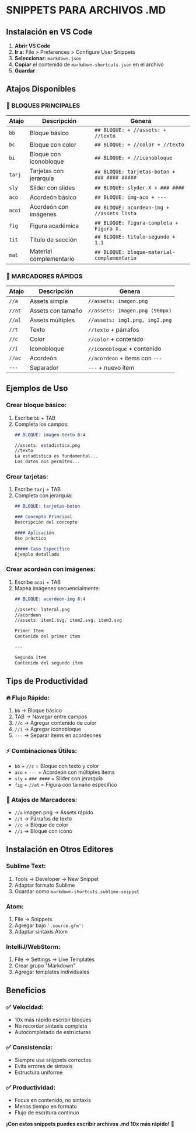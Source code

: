 # SNIPPETS PARA ARCHIVOS .MD

## Instalación en VS Code

1. **Abrir VS Code**
2. **Ir a:** File > Preferences > Configure User Snippets
3. **Seleccionar:** `markdown.json` 
4. **Copiar** el contenido de `markdown-shortcuts.json` en el archivo
5. **Guardar**

## Atajos Disponibles

### 🚀 BLOQUES PRINCIPALES

| Atajo | Descripción | Genera |
|-------|-------------|---------|
| `bb` | Bloque básico | `## BLOQUE: + //assets: + //texto` |
| `bc` | Bloque con color | `## BLOQUE: + //color + //texto` |
| `bi` | Bloque con iconobloque | `## BLOQUE: + //iconobloque` |
| `tarj` | Tarjetas con jerarquía | `## BLOQUE: tarjetas-boton + ### #### #####` |
| `sly` | Slider con slides | `## BLOQUE: slyder-X + ### ####` |
| `aco` | Acordeón básico | `## BLOQUE: img-aco + ---` |
| `acoi` | Acordeón con imágenes | `## BLOQUE: acordeon-img + //assets lista` |
| `fig` | Figura académica | `## BLOQUE: figura-completa + Figura X.` |
| `tit` | Título de sección | `## BLOQUE: titulo-segundo + 1.1` |
| `mat` | Material complementario | `## BLOQUE: bloque-material-complementario` |

### 🎯 MARCADORES RÁPIDOS

| Atajo | Descripción | Genera |
|-------|-------------|---------|
| `//a` | Assets simple | `//assets: imagen.png` |
| `//at` | Assets con tamaño | `//assets: imagen.png (900px)` |
| `//al` | Assets múltiples | `//assets: img1.png, img2.png` |
| `//t` | Texto | `//texto` + párrafos |
| `//c` | Color | `//color` + contenido |
| `//i` | Iconobloque | `//iconobloque` + contenido |
| `//ac` | Acordeón | `//acordeon` + ítems con `---` |
| `---` | Separador | `---` + nuevo ítem |

## Ejemplos de Uso

### Crear bloque básico:
1. Escribe `bb` + TAB
2. Completa los campos:
   ```markdown
   ## BLOQUE: imagen-texto 8:4
   
   //assets: estadistica.png
   //texto
   La estadística es fundamental...
   Los datos nos permiten...
   ```

### Crear tarjetas:
1. Escribe `tarj` + TAB
2. Completa con jerarquía:
   ```markdown
   ## BLOQUE: tarjetas-boton
   
   ### Concepto Principal
   Descripción del concepto
   
   #### Aplicación
   Uso práctico
   
   ##### Caso Específico
   Ejemplo detallado
   ```

### Crear acordeón con imágenes:
1. Escribe `acoi` + TAB
2. Mapea imágenes secuencialmente:
   ```markdown
   ## BLOQUE: acordeon-img 8:4
   
   //assets: lateral.png
   //acordeon
   //assets: item1.svg, item2.svg, item3.svg
   
   Primer Item
   Contenido del primer item
   
   ---
   
   Segundo Item
   Contenido del segundo item
   ```

## Tips de Productividad

### 🔥 Flujo Rápido:
1. `bb` → Bloque básico
2. TAB → Navegar entre campos
3. `//c` → Agregar contenido de color
4. `//i` → Agregar iconobloque
5. `---` → Separar ítems en acordeones

### ⚡ Combinaciones Útiles:
- `bb` + `//c` = Bloque con texto y color
- `aco` + `---` = Acordeón con múltiples ítems
- `sly` + `### ####` = Slider con jerarquía
- `fig` + `//at` = Figura con tamaño específico

### 🎯 Atajos de Marcadores:
- `//a` imagen.png → Assets rápido
- `//t` → Párrafos de texto
- `//c` → Bloque de color
- `//i` → Bloque con icono

## Instalación en Otros Editores

### **Sublime Text:**
1. Tools → Developer → New Snippet
2. Adaptar formato Sublime
3. Guardar como `markdown-shortcuts.sublime-snippet`

### **Atom:**
1. File → Snippets
2. Agregar bajo `'.source.gfm':`
3. Adaptar sintaxis Atom

### **IntelliJ/WebStorm:**
1. File → Settings → Live Templates
2. Crear grupo "Markdown"
3. Agregar templates individuales

## Beneficios

### ✅ **Velocidad:**
- 10x más rápido escribir bloques
- No recordar sintaxis completa
- Autocompletado de estructuras

### ✅ **Consistencia:**
- Siempre usa snippets correctos
- Evita errores de sintaxis
- Estructura uniforme

### ✅ **Productividad:**
- Focus en contenido, no sintaxis
- Menos tiempo en formato
- Flujo de escritura continuo

**¡Con estos snippets puedes escribir archivos .md 10x más rápido!** 🚀